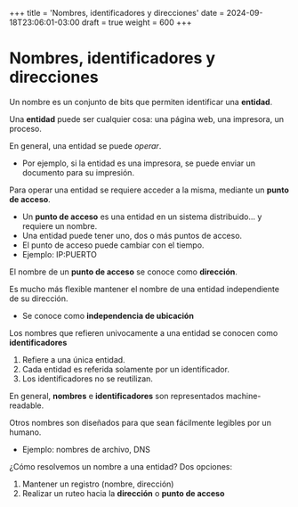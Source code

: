 +++
title = 'Nombres, identificadores y direcciones'
date = 2024-09-18T23:06:01-03:00
draft = true
weight = 600
+++

# Nombres, identificadores y direcciones

Un nombre es un conjunto de bits que permiten identificar una **entidad**.

Una **entidad** puede ser cualquier cosa: una página web, una impresora, un proceso.

En general, una entidad se puede _operar_.

- Por ejemplo, si la entidad es una impresora, se puede enviar un documento para su impresión.

Para operar una entidad se requiere acceder a la misma, mediante un **punto de acceso**.

- Un **punto de acceso** es una entidad en un sistema distribuido... y requiere un nombre.
- Una entidad puede tener uno, dos o más puntos de acceso.
- El punto de acceso puede cambiar con el tiempo.
- Ejemplo: IP:PUERTO

El nombre de un **punto de acceso** se conoce como **dirección**.

Es mucho más flexible mantener el nombre de una entidad independiente de su dirección.

- Se conoce como **independencia de ubicación**

Los nombres que refieren univocamente a una entidad se conocen como **identificadores**

1. Refiere a una única entidad.
2. Cada entidad es referida solamente por un identificador.
3. Los identificadores no se reutilizan.

En general, **nombres** e **identificadores** son representados machine-readable.

Otros nombres son diseñados para que sean fácilmente legibles por un humano.

- Ejemplo: nombres de archivo, DNS

¿Cómo resolvemos un nombre a una entidad? Dos opciones:

1. Mantener un registro (nombre, dirección)
2. Realizar un ruteo hacia la **dirección** o **punto de acceso**

